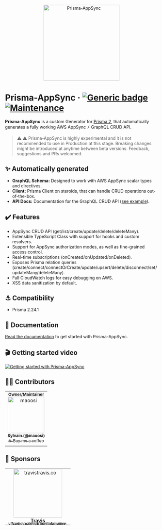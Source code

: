 <p align="center">
    <img width="250" height="250" src="https://prisma-appsync.vercel.app/prisma-appsync-logo.png" alt="Prisma-AppSync" />
</p>

# Prisma-AppSync &middot; [![Generic badge](https://img.shields.io/badge/Generator%20for-◭%20Prisma%202-9F7AEA.svg)](https://www.prisma.io) [![Maintenance](https://img.shields.io/badge/Maintained%3F-yes-green.svg)](https://github.com/maoosi/prisma-appsync/graphs/commit-activity)

**Prisma-AppSync** is a custom Generator for [Prisma 2](https://www.prisma.io), that automatically generates a fully working AWS AppSync ⚡ GraphQL CRUD API.

> ⚠️ ⚠️ Prisma-AppSync is highly experimental and it is not recommended to use in Production at this stage. Breaking changes might be introduced at anytime between beta versions. Feedback, suggestions and PRs welcomed.

## ✨ Automatically generated

- **GraphQL Schema:** Designed to work with AWS AppSync scalar types and directives.
- **Client:** Prisma Client on steroids, that can handle CRUD operations out-of-the-box.
- **API Docs:** Documentation for the GraphQL CRUD API ([see example](https://prisma-appsync.vercel.app/demo/post.html)).

## ✔️ Features

- AppSync CRUD API (get/list/create/update/delete/deleteMany).
- Extensible TypeScript Class with support for hooks and custom resolvers.
- Support for AppSync authorization modes, as well as fine-grained access control.
- Real-time subscriptions (onCreated/onUpdated/onDeleted).
- Exposes Prisma relation queries (create/connect/connectOrCreate/update/upsert/delete/disconnect/set/updateMany/deleteMany).
- Full CloudWatch logs for easy debugging on AWS.
- XSS data sanitization by default.

## ⚓ Compatibility

- Prisma 2.24.1

## 📓 Documentation

[Read the documentation](https://prisma-appsync.vercel.app) to get started with Prisma-AppSync.

## 🎬 Getting started video

[![Getting started with Prisma-AppSync](https://prisma-appsync.vercel.app/prisma-appsync-video.png)](http://www.youtube.com/watch?v=v9wIJ02lLG0 "Getting started with Prisma-AppSync")

## 🧙‍♂️ Contributors

<table>
    <tr>
        <td align="center">
            <div>
                <sub><b>Owner/Maintainer</b></sub>
            </div>
            <div>
                <a href="https://github.com/maoosi" target="_blank">
                    <img src="https://avatars2.githubusercontent.com/u/4679377?v=3?s=120" width="120px;" alt="maoosi"/>
                    <br /><sub><b>Sylvain (@maoosi)</b></sub>
                </a>
            </div>
            <div>
                <a href="https://www.buymeacoffee.com/maoosi" target="_blank"><sub>☕ Buy me a coffee</sub></a>
            </div>
        </td>
    </tr>
</table>

## 🤟 Sponsors

<table>
      <tr>
        <td align="center" style="width:200px;">
            <a href="https://travistravis.co" target="_blank">
                <img src="https://prisma-appsync.vercel.app/travistravis.co.png" width="160px;" alt="travistravis.co"/>
                <br /><b>Travis</b>
                <br /><sub style="line-height: 0;vertical-align: baseline;">Travis makes travel planning visual, social and collaborative.</sub>
            </a>
        </td>
    </tr>
</table>
